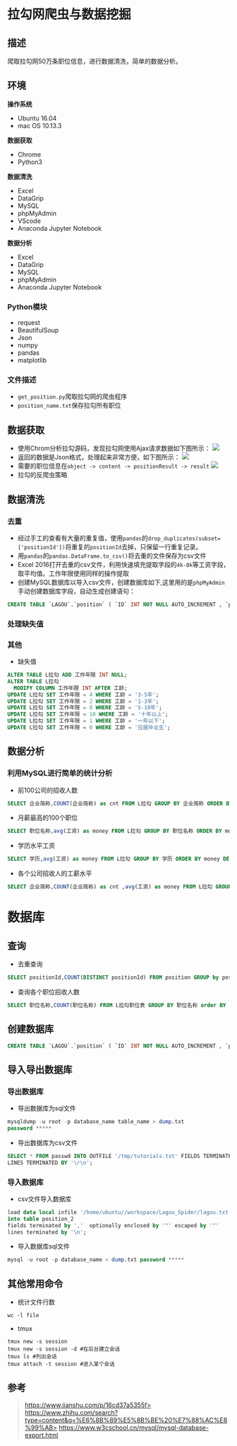 # 拉勾网爬虫与数据挖掘
## 描述
爬取拉勾网50万条职位信息，进行数据清洗，简单的数据分析。
## 环境
**操作系统**  
- Ubuntu 16.04
- mac OS 10.13.3 

**数据获取**  
- Chrome
- Python3

**数据清洗**  
- Excel
- DataGrip
- MySQL
- phpMyAdmin
- VScode
- Anaconda Jupyter Notebook

**数据分析**  
- Excel
- DataGrip
- MySQL
- phpMyAdmin
- Anaconda Jupyter Notebook
### Python模块
- request
- BeautifulSoup
- Json
- numpy
- pandas
- matplotlib
### 文件描述
- `get_position.py`爬取拉勾网的爬虫程序
- `position_name.txt`保存拉勾所有职位
## 数据获取
- 使用Chrom分析拉勾源码，发现拉勾网使用Ajax请求数据如下图所示：
![](./readme_picture/ajax.png)
- 返回的数据是Json格式，处理起来非常方便，如下图所示：
![](./readme_picture/json.png)
- 需要的职位信息在`object -> content -> positionResult -> result`
![](./readme_picture/json_tree.png)
- 拉勾的反爬虫策略
## 数据清洗
### 去重
- 经过手工的查看有大量的重复值，使用`pandas`的`drop_duplicates(subset=['positionId'])`将重复的`positionId`去掉，只保留一行重复记录。
- 用`pandas`的`pandas.DataFrame.to_csv()`将去重的文件保存为csv文件
- Excel 2016打开去重的csv文件，利用快速填充提取字段的`4k-8k`等工资字段，取平均值。工作年限使用同样的操作提取
- 创建MySQL数据库以导入csv文件，创建数据库如下,这里用的是`phpMyAdmin`手动创建数据库字段，自动生成创建语句：
```sql
CREATE TABLE `LAGOU`.`position` ( `ID` INT NOT NULL AUTO_INCREMENT , `positionId` INT(10) NOT NULL , `positionLables` VARCHAR(20) NOT NULL , `positionName` VARCHAR(20) NOT NULL , `positionAdvantage` VARCHAR(20) NOT NULL , `firstType` VARCHAR(20) NOT NULL , `secondType` VARCHAR(20) NOT NULL , `workYear` INT(10) NOT NULL , `education` VARCHAR(20) NOT NULL , `salary` VARCHAR(20) NOT NULL , `isSchoolJob` VARCHAR(5) NOT NULL , `companyId` INT(10) NOT NULL , `companyShortName` VARCHAR(20) NOT NULL , `companyFullName` VARCHAR(20) NOT NULL , `companySize` VARCHAR(20) NOT NULL , `financeStage` VARCHAR(20) NOT NULL , `industryField` VARCHAR(20) NOT NULL , `industryLables` VARCHAR(20) NOT NULL , `createTime` VARCHAR(20) NOT NULL , `formatCreateTime` VARCHAR(20) NOT NULL , `city` VARCHAR(20) NOT NULL , `district` VARCHAR(20) NOT NULL , `businessZones` VARCHAR(20) NOT NULL , `linestaion` VARCHAR(20) NOT NULL , `stationname` VARCHAR(20) NOT NULL , PRIMARY KEY (`ID`)) ENGINE = InnoDB
```
### 处理缺失值

### 其他
- 缺失值

```sql
ALTER TABLE L拉勾 ADD 工作年限 INT NULL;
ALTER TABLE L拉勾
  MODIFY COLUMN 工作年限 INT AFTER 工龄;
UPDATE L拉勾 SET 工作年限 = 4 WHERE 工龄 = '3-5年';
UPDATE L拉勾 SET 工作年限 = 2 WHERE 工龄 = '1-3年';
UPDATE L拉勾 SET 工作年限 = 8 WHERE 工龄 = '5-10年';
UPDATE L拉勾 SET 工作年限 = 10 WHERE 工龄 = '十年以上';
UPDATE L拉勾 SET 工作年限 = 1 WHERE 工龄 = '一年以下';
UPDATE L拉勾 SET 工作年限 = 0 WHERE 工龄 = '应届毕业生';
```
## 数据分析
### 利用MySQL进行简单的统计分析
- 前100公司的招收人数
```sql
SELECT 企业简称,COUNT(企业简称) as cnt FROM L拉勾 GROUP BY 企业简称 ORDER BY cnt DESC LIMIT 100
```
- 月薪最高的100个职位
```sql
SELECT 职位名称,avg(工资) as money FROM L拉勾 GROUP BY 职位名称 ORDER BY money DESC LIMIT 100
```
- 学历水平工资
```sql
SELECT 学历,avg(工资) as money FROM L拉勾 GROUP BY 学历 ORDER BY money DESC
```
- 各个公司招收人的工薪水平
```sql
SELECT 企业简称,COUNT(企业简称) as cnt ,avg(工资) as money FROM L拉勾 GROUP BY 企业简称 ORDER BY cnt DESC,money DESC LIMIT 100
```

# 数据库
## 查询
- 去重查询
```sql
SELECT positionId,COUNT(DISTINCT positionId) FROM position GROUP by positionId
```
- 查询各个职位招收人数
```sql
SELECT 职位名称,COUNT(职位名称) FROM L拉勾职位表 GROUP BY 职位名称 order BY COUNT(职位名称) desc
```
## 创建数据库
```SQL
CREATE TABLE `LAGOU`.`position` ( `ID` INT NOT NULL AUTO_INCREMENT , `positionId` INT(10) NOT NULL , `positionLables` VARCHAR(20) NOT NULL , `positionName` VARCHAR(20) NOT NULL , `positionAdvantage` VARCHAR(20) NOT NULL , `firstType` VARCHAR(20) NOT NULL , `secondType` VARCHAR(20) NOT NULL , `workYear` INT(10) NOT NULL , `education` VARCHAR(20) NOT NULL , `salary` VARCHAR(20) NOT NULL , `isSchoolJob` VARCHAR(5) NOT NULL , `companyId` INT(10) NOT NULL , `companyShortName` VARCHAR(20) NOT NULL , `companyFullName` VARCHAR(20) NOT NULL , `companySize` VARCHAR(20) NOT NULL , `financeStage` VARCHAR(20) NOT NULL , `industryField` VARCHAR(20) NOT NULL , `industryLables` VARCHAR(20) NOT NULL , `createTime` VARCHAR(20) NOT NULL , `formatCreateTime` VARCHAR(20) NOT NULL , `city` VARCHAR(20) NOT NULL , `district` VARCHAR(20) NOT NULL , `businessZones` VARCHAR(20) NOT NULL , `linestaion` VARCHAR(20) NOT NULL , `stationname` VARCHAR(20) NOT NULL , PRIMARY KEY (`ID`)) ENGINE = InnoDB
```
## 导入导出数据库
### 导出数据库
- 导出数据库为sql文件
```SQL
mysqldump -u root -p database_name table_name > dump.txt
password *****
```
- 导出数据库为csv文件
```sql
SELECT * FROM passwd INTO OUTFILE '/tmp/tutorials.txt' FIELDS TERMINATED BY ',' ENCLOSED BY '"'
LINES TERMINATED BY '\r\n';
```
### 导入数据库
- csv文件导入数据库
```SQL
load data local infile '/home/ubuntu//workspace/Lagou_Spider/lagou.txt'
into table position_2
fields terminated by ','  optionally enclosed by '"' escaped by '"'
lines terminated by '\n';
```
- 导入数据库sql文件
```SQL
mysql -u root -p database_name < dump.txt password *****
```

## 其他常用命令
- 统计文件行数
```shell
wc -l file
```
- tmux
```shell
tmux new -s session
tmux new -s session -d #在后台建立会话
tmux ls #列出会话
tmux attach -t session #进入某个会话
```
## 参考
> https://www.jianshu.com/p/16cd37a5355f>  
> https://www.zhihu.com/search?type=content&q=%E6%8B%89%E5%8B%BE%20%E7%88%AC%E8%99%AB>
> https://www.w3cschool.cn/mysql/mysql-database-export.html  
